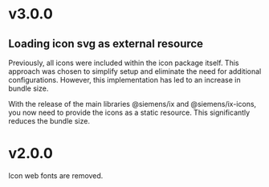 # v3.0.0

## Loading icon svg as external resource

Previously, all icons were included within the icon package itself. This approach was chosen to simplify setup and eliminate the need for additional configurations. However, this implementation has led to an increase in bundle size.

With the release of the main libraries @siemens/ix and @siemens/ix-icons, you now need to provide the icons as a static resource. This significantly reduces the bundle size.

# v2.0.0

Icon web fonts are removed.
